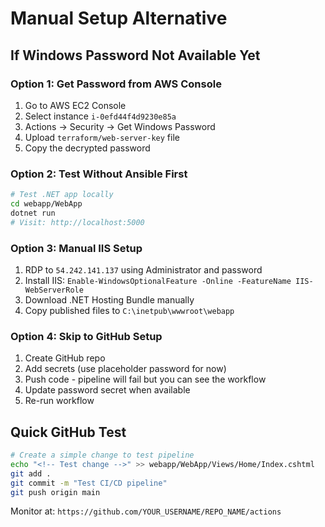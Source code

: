 # Manual Setup Alternative

## If Windows Password Not Available Yet

### Option 1: Get Password from AWS Console
1. Go to AWS EC2 Console
2. Select instance `i-0efd44f4d9230e85a`
3. Actions → Security → Get Windows Password
4. Upload `terraform/web-server-key` file
5. Copy the decrypted password

### Option 2: Test Without Ansible First
```bash
# Test .NET app locally
cd webapp/WebApp
dotnet run
# Visit: http://localhost:5000
```

### Option 3: Manual IIS Setup
1. RDP to `54.242.141.137` using Administrator and password
2. Install IIS: `Enable-WindowsOptionalFeature -Online -FeatureName IIS-WebServerRole`
3. Download .NET Hosting Bundle manually
4. Copy published files to `C:\inetpub\wwwroot\webapp`

### Option 4: Skip to GitHub Setup
1. Create GitHub repo
2. Add secrets (use placeholder password for now)
3. Push code - pipeline will fail but you can see the workflow
4. Update password secret when available
5. Re-run workflow

## Quick GitHub Test
```bash
# Create a simple change to test pipeline
echo "<!-- Test change -->" >> webapp/WebApp/Views/Home/Index.cshtml
git add .
git commit -m "Test CI/CD pipeline"
git push origin main
```

Monitor at: `https://github.com/YOUR_USERNAME/REPO_NAME/actions`